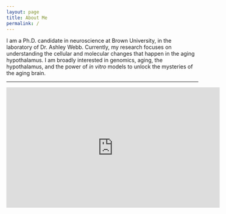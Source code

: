```yaml
---
layout: page
title: About Me
permalink: /
---
```


I am a Ph.D. candidate in neuroscience at Brown University, in the laboratory of Dr. Ashley Webb. Currently, my research focuses on understanding the cellular and molecular changes that happen in the aging hypothalamus. I am broadly interested in genomics, aging, the hypothalamus, and the power of _in vitro_ models to unlock the mysteries of the aging brain.    
    



***






<iframe width="560" height="315" src="https://www.youtube.com/embed/5ZRjYwUjBZ0" title="YouTube video player" frameborder="0" allow="accelerometer; autoplay; clipboard-write; encrypted-media; gyroscope; picture-in-picture; web-share" allowfullscreen></iframe>

